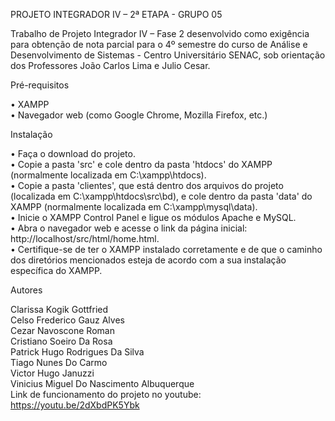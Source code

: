 PROJETO INTEGRADOR IV – 2ª ETAPA - GRUPO 05

Trabalho de Projeto Integrador IV – Fase 2 desenvolvido como exigência para obtenção de nota parcial para o 4º semestre do curso de Análise e Desenvolvimento de Sistemas - Centro 
Universitário SENAC, sob orientação dos Professores João Carlos Lima e Julio Cesar.

Pré-requisitos

• XAMPP                                                                                                                                                                             
• Navegador web (como Google Chrome, Mozilla Firefox, etc.)

Instalação

• Faça o download do projeto.                                                                                                                                
• Copie a pasta 'src' e cole dentro da pasta 'htdocs' do XAMPP (normalmente localizada em C:\xampp\htdocs).                                                                                                       
• Copie a pasta 'clientes', que está dentro dos arquivos do projeto (localizada em C:\xampp\htdocs\src\bd), e cole dentro da pasta 'data' do XAMPP (normalmente localizada em C:\xampp\mysql\data).               
• Inicie o XAMPP Control Panel e ligue os módulos Apache e MySQL.                                                                                                                                        
• Abra o navegador web e acesse o link da página inicial: http://localhost/src/html/home.html.                                                                                                                     
• Certifique-se de ter o XAMPP instalado corretamente e de que o caminho dos diretórios mencionados esteja de acordo com a sua instalação específica do XAMPP.                                              

Autores

Clarissa Kogik Gottfried                                                                                                                                                   
Celso Frederico Gauz Alves                                                                                                                                                 
Cezar Navoscone Roman                                                                                                                                                 
Cristiano Soeiro Da Rosa                                                                                                                                                 
Patrick Hugo Rodrigues Da Silva                                                                                                                                                 
Tiago Nunes Do Carmo                                                                                                                                                 
Victor Hugo Januzzi                                                                                                                                                 
Vinicius Miguel Do Nascimento Albuquerque                                                                                                                                                                         
Link de funcionamento do projeto no youtube:
https://youtu.be/2dXbdPK5Ybk
